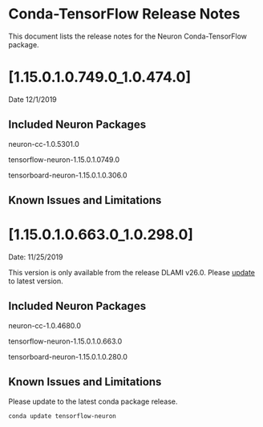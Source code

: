 # Conda-TensorFlow Release Notes

This document lists the release notes for the Neuron Conda-TensorFlow package.


# [1.15.0.1.0.749.0_1.0.474.0]

Date 12/1/2019

## Included Neuron Packages

neuron-cc-1.0.5301.0

tensorflow-neuron-1.15.0.1.0749.0

tensorboard-neuron-1.15.0.1.0.306.0


## Known Issues and Limitations


# [1.15.0.1.0.663.0_1.0.298.0]

Date:  11/25/2019

This version is only available from the release DLAMI v26.0. Please [update](https://github.com/aws/aws-neuron-sdk/blob/master/release-notes/dlami-release-notes.md#known-issues) to latest version.

## Included Neuron Packages

neuron-cc-1.0.4680.0

tensorflow-neuron-1.15.0.1.0.663.0

tensorboard-neuron-1.15.0.1.0.280.0

## Known Issues and Limitations

Please update to the latest conda package release.

```
conda update tensorflow-neuron
```




